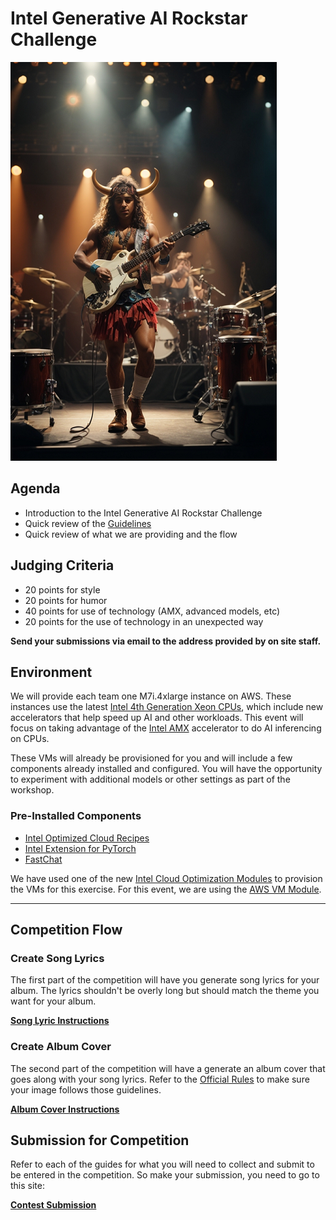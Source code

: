 # Intel Generative AI Rockstar Challenge

![Generative AI Rockstar](images/ai-rockstar.png)

## Agenda

- Introduction to the Intel Generative AI Rockstar Challenge
- Quick review of the [Guidelines](guidelines.md)
- Quick review of what we are providing and the flow

## Judging Criteria

- 20 points for style
- 20 points for humor
- 40 points for use of technology (AMX, advanced models, etc)
- 20 points for the use of technology in an unexpected way

**Send your submissions via email to the address provided by on site staff.**

## Environment

We will provide each team one M7i.4xlarge instance on AWS. These instances use the latest [Intel 4th Generation Xeon CPUs](https://www.intel.com/content/www/us/en/products/docs/processors/xeon-accelerated/4th-gen-xeon-scalable-processors.html), which include new accelerators that help speed up AI and other workloads. This event will focus on taking advantage of the [Intel AMX](https://www.intel.com/content/www/us/en/products/docs/accelerator-engines/advanced-matrix-extensions/overview.html) accelerator to do AI inferencing on CPUs.

These VMs will already be provisioned for you and will include a few components already installed and configured. You will have the opportunity to experiment with additional models or other settings as part of the workshop.

### Pre-Installed Components

- [Intel Optimized Cloud Recipes](https://github.com/intel/optimized-cloud-recipes)
- [Intel Extension for PyTorch](https://github.com/intel/intel-extension-for-pytorch)
- [FastChat](https://github.com/lm-sys/FastChat)

We have used one of the new [Intel Cloud Optimization Modules](https://www.intel.com/content/www/us/en/developer/topic-technology/cloud-optimization.html) to provision the VMs for this exercise. For this event, we are using the [AWS VM Module](https://github.com/intel/terraform-intel-aws-vm).

---

## Competition Flow

### Create Song Lyrics

The first part of the competition will have you generate song lyrics for your album. The lyrics shouldn't be overly long but should match the theme you want for your album.

**[Song Lyric Instructions](fastchat/README.md)**

### Create Album Cover

The second part of the competition will have a generate an album cover that goes along with your song lyrics. Refer to the [Official Rules](terms.md) to make sure your image follows those guidelines.

**[Album Cover Instructions](stable-diffusion/README.md)**

## Submission for Competition

Refer to each of the guides for what you will need to collect and submit to be entered in the competition. So make your submission, you need to go to this site:

**[Contest Submission](https://intelrockstar2023.s3.us-west-1.amazonaws.com/rockstars.html)**
